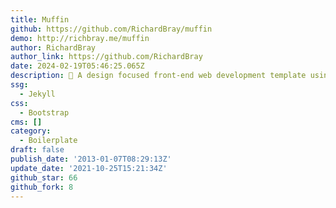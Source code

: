 ```yaml
---
title: Muffin
github: https://github.com/RichardBray/muffin
demo: http://richbray.me/muffin
author: RichardBray
author_link: https://github.com/RichardBray
date: 2024-02-19T05:46:25.065Z
description: 🧁 A design focused front-end web development template using SASS and Jekyll.
ssg:
  - Jekyll
css:
  - Bootstrap
cms: []
category:
  - Boilerplate
draft: false
publish_date: '2013-01-07T08:29:13Z'
update_date: '2021-10-25T15:21:34Z'
github_star: 66
github_fork: 8
---
```

